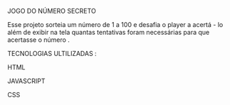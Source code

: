   JOGO DO NÚMERO SECRETO
  
  Esse projeto sorteia um número de 1 a 100 e desafia o player a acertá - lo  além de exibir na tela quantas tentativas foram necessárias para que acertasse o número .
  
  TECNOLOGIAS ULTILIZADAS :
 
  HTML
  
  JAVASCRIPT
  
  CSS 
  

